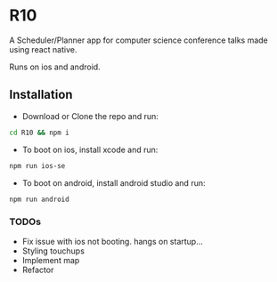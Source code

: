 # R10

A Scheduler/Planner app for computer science conference talks made using react native.

Runs on ios and android.

## Installation
- Download or Clone the repo and run:
```bash
cd R10 && npm i
```


- To boot on ios, install xcode and run:
```bash
npm run ios-se
```
- To boot on android, install android studio and run:
```bash
npm run android
```


### TODOs
- Fix issue with ios not booting. hangs on startup...
- Styling touchups
- Implement map
- Refactor